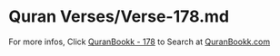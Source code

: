 # Quran Verses/Verse-178.md 

For more infos, Click [QuranBookk - 178](https://www.quranbookk.com/quran/search?q=178) to Search at [QuranBookk.com](http://quranbookk.com/)